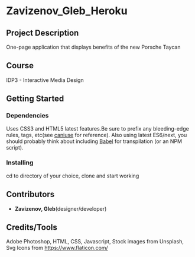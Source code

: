 # Zavizenov_Gleb_Heroku

## Project Description

One-page application that displays benefits of the new Porsche Taycan

## Course

IDP3 - Interactive Media Design

## Getting Started

### Dependencies

Uses CSS3 and HTML5 latest features.Be sure to prefix any bleeding-edge rules, tags, etc(see [caniuse](https://caniuse.com) for reference).
Also using latest ES6/next, you should probably think about including [Babel](https://babeljs.io) for transpilation (or an NPM script).

### Installing

cd to directory of your choice, clone and start working

## Contributors

- **Zavizenov, Gleb**(designer/developer)

## Credits/Tools
Adobe Photoshop, HTML, CSS, Javascript, Stock images from Unsplash, Svg Icons from https://www.flaticon.com/
